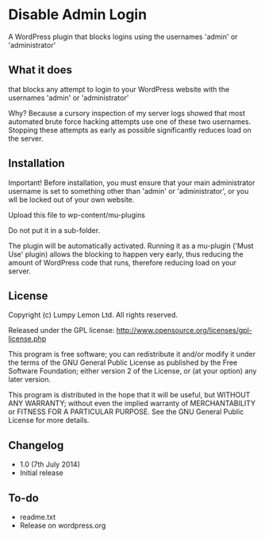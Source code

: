 # Disable Admin Login

A WordPress plugin that blocks logins using the usernames 'admin' or 'administrator'

## What it does

that blocks any attempt to login to your WordPress website with the usernames 'admin' or 'administrator'

Why? Because a cursory inspection of my server logs showed that most automated brute force hacking attempts use one of these two usernames. Stopping these attempts as early as possible significantly reduces load on the server.

## Installation

Important! Before installation, you must ensure that your main administrator username is set to something other than 'admin' or 'administrator', or you wll be locked out of your own website.

Upload this file to wp-content/mu-plugins

Do not put it in a sub-folder.

The plugin will be automatically activated. Running it as a mu-plugin ('Must Use' plugin) allows the blocking to happen very early, thus reducing the amount of WordPress code that runs, therefore reducing load on your server.

## License

Copyright (c) Lumpy Lemon Ltd. All rights reserved.

Released under the GPL license:
http://www.opensource.org/licenses/gpl-license.php

This program is free software; you can redistribute it and/or modify
it under the terms of the GNU General Public License as published by
the Free Software Foundation; either version 2 of the License, or
(at your option) any later version.

This program is distributed in the hope that it will be useful,
but WITHOUT ANY WARRANTY; without even the implied warranty of
MERCHANTABILITY or FITNESS FOR A PARTICULAR PURPOSE.  See the
GNU General Public License for more details.

## Changelog

* 1.0 (7th July 2014)
* Initial release

## To-do
* readme.txt
* Release on wordpress.org